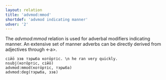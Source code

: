 ```yaml
---
layout: relation
title: 'advmod:mmod'
shortdef: 'advmod indicating manner'
udver: '2'
---
```


The _advmod:mmod_ relation is used for adverbal modifiers indicating manner.
An extensive set of manner adverbs can be directly derived from adjectives through <-а>.

~~~ sdparse
сійӧ зэв тэрыба котӧртіс. \n he ran very quickly.
nsubj(котӧртіс, сійӧ)
advmod:mmod(котӧртіс, тэрыба)
advmod:deg(тэрыба, зэв)

~~~

<!-- Interlanguage links updated Ne 5. května 2024, 18:20:40 CEST -->
